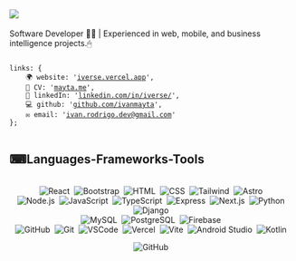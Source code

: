 ## <img src="https://readme-typing-svg.herokuapp.com/?color=F7F7F7&font=MonoLisa&size=18&vCenter=true&width=500&height=16&duration=3000&lines=Hi+There!+👋;+I'm+Ivan!%F0%9F%92%BB;" />


<p>Software Developer 👨‍💻 | Experienced in web, mobile, and business intelligence projects.🖱</p>

<pre >
<code>
links: {
    🌍 website: '<a href="https://iverse.dev" target="_blank">iverse.vercel.app</a>',
    📄 CV: '<a href="https://mayta.me" target="_blank">mayta.me</a>',
    💼 linkedIn: '<a href="https://linkedin.com/in/ivanmayta" target="_blank">linkedin.com/in/iverse/</a>',
    💻 github: '<a href="https://github.com/ivanmayta" target="_blank">github.com/ivanmayta</a>',
    ✉️ email: '<a href="mailto:ivan.rodrigo.dev@gmail.com">ivan.rodrigo.dev@gmail.com</a>'
};
</code>
</pre>

## ⌨Languages-Frameworks-Tools 
<br/>
<div align="center">
    <img src="https://img.shields.io/badge/-React-000?&logo=React" alt="React"/>&nbsp;
    <img src="https://img.shields.io/badge/-Bootstrap-000?&logo=Bootstrap" alt="Bootstrap"/>&nbsp;
    <img src="https://img.shields.io/badge/-HTML-000?&logo=html5" alt="HTML"/>&nbsp;
    <img src="https://img.shields.io/badge/-CSS-000?&logo=CSS3&logoColor=1572B6" alt="CSS"/>&nbsp;
    <img src="https://img.shields.io/badge/-Tailwind-000?&logo=TailwindCss" alt="Tailwind"/>&nbsp;
    <img src="https://img.shields.io/badge/-Astro-000?&logo=Astro" alt="Astro"/>&nbsp;
</div>

<div align="center">
    <img src="https://img.shields.io/badge/-Node.js-000?&logo=node.js" alt="Node.js"/>&nbsp;
    <img src="https://img.shields.io/badge/-JavaScript-000?&logo=javascript" alt="JavaScript"/>&nbsp;
    <img src="https://img.shields.io/badge/-TypeScript-000?&logo=typescript" alt="TypeScript"/>&nbsp;
    <img src="https://img.shields.io/badge/-Express-000?&logo=express" alt="Express"/>&nbsp;
    <img src="https://img.shields.io/badge/-Next.js-000?&logo=next.js" alt="Next.js"/>&nbsp;
    <img src="https://img.shields.io/badge/-Python-000?&logo=python" alt="Python"/>&nbsp;
    <img src="https://img.shields.io/badge/-Django-000?&logo=django" alt="Django"/>&nbsp;
</div>

<div align="center">
    <img src="https://img.shields.io/badge/-MySQL-000?&logo=mysql&logoColor=white" alt="MySQL"/>&nbsp;
    <img src="https://img.shields.io/badge/-PostgreSQL-000?&logo=postgresql&logoColor=white" alt="PostgreSQL"/>&nbsp;
    <img src="https://img.shields.io/badge/-Firebase-000?&logo=firebase&logoColor=FFCA28" alt="Firebase"/>&nbsp;
</div>

<div align="center">
    <img src="https://img.shields.io/badge/-GitHub-000?&logo=github&logoColor=white" alt="GitHub"/>&nbsp;
    <img src="https://img.shields.io/badge/-Git-000?&logo=git&logoColor=F05032" alt="Git"/>&nbsp;
    <img src="https://img.shields.io/badge/-VSCode-000?&logo=visualstudiocode&logoColor=007ACC" alt="VSCode"/>&nbsp;
    <img src="https://img.shields.io/badge/-Vercel-000?&logo=vercel&logoColor=white" alt="Vercel"/>&nbsp;
    <img src="https://img.shields.io/badge/-Vite-000?&logo=vite&logoColor=646CFF" alt="Vite"/>&nbsp;
    <img src="https://img.shields.io/badge/-Android_Studio-000?&logo=androidstudio&logoColor=3DDC84" alt="Android Studio"/>&nbsp;
    <img src="https://img.shields.io/badge/-Kotlin-000?&logo=kotlin&logoColor=7F52FF" alt="Kotlin"/>&nbsp;
</div>
<div align="center">

 <img src="https://img.shields.io/badge/-Strapi-000?&logo=strapi&logoColor=white%22%20alt=%22Strapi" alt="GitHub"/>&nbsp;
</div>


<!-- 
<div>
    <img src="https://skillicons.dev/icons?i=react,bootstrap,html,css,tailwind,astro" /><br>
    <img src="https://skillicons.dev/icons?i=nodejs,python,javascript,typescript,express,firebase,mongodb,nextjs,mysql,django" /><br>
    <img src="https://skillicons.dev/icons?i=vscode,github,figma,git,vercel,vite" /><br>
    <img src="https://skillicons.dev/icons?i=androidstudio,kotlin" /><br>
</div>
-->
